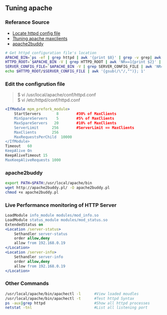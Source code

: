 ## Tuning apache 
### Referance Source
* [Locate httpd config file](http://www.commanigy.com/blog/2011/6/8/finding-apache-configuration-file-httpd-conf-location)
* [Ttuning apache maxclients](https://serverfault.com/questions/644622/tuning-apache2-prefork-maxclients-serverlimit)
* [apache2buddy](https://raw.githubusercontent.com/richardforth/apache2buddy/master/apache2buddy.pl)
```bash
# Get httpd configuration file's location 
APACHE_BIN=`ps -ef | grep httpd | awk '{print $8}' | grep -v grep| awk 'NR==1{print $1}'`
HTTPD_ROOT=`$APACHE_BIN -V | grep HTTPD_ROOT | awk 'NR==1{print $2}' | awk -F= '{print $2}'`
SERVER_CONFIG_FILE=`$APACHE_BIN -V | grep SERVER_CONFIG_FILE | awk 'NR==1{print $2}' | awk -F= '{print $2}'`
echo $HTTPD_ROOT/$SERVER_CONFIG_FILE | awk '{gsub(/\"/,"")}; 1'
```

### Edit the configrution file
> $ vi /usr/local/apache/conf/httpd.conf  
> $ vi /etc/httpd/conf/httpd.conf

```apache
<IfModule mpm_prefork_module>
    StartServers       8        #30% of MaxClients
    MinSpareServers    5        #5% of MaxClients
    MaxSpareServers   20        #10% of MaxClients
    ServerLimit      256        #ServerLimit == MaxClients
    MaxClients       256
    MaxRequestsPerChild  10000
</IfModule>
Timeout   60 
KeepAlive On
KeepAliveTimeout 15
MaxKeepAliveRequests 1000
```
### apache2buddy
```bash
export PATH=$PATH:/usr/local/apache/bin
wget http://apache2buddy.pl/ -O apache2buddy.pl
chmod +x apache2buddy.pl
```

### Live Performance monitoring of HTTP Server
```apache
LoadModule info_module modules/mod_info.so
LoadModule status_module modules/mod_status.so
ExtendedStatus on
<Location /server-status>
    Sethandler server-status
    order allow,deny
    allow from 192.168.0.19
</Location>
<Location /server-info>
    Sethandler server-info
    order allow,deny
    allow from 192.168.0.19
</Location>
```

### Other Commands
```bash
/usr/local/apache/bin/apachectl -l      #View loaded moudles
/usr/local/apache/bin/apachectl -t      #Test httpd Syntax
ps -aux|grep httpd                      #Show all httpd processes
netstat -tnl                            #List all listening port
```